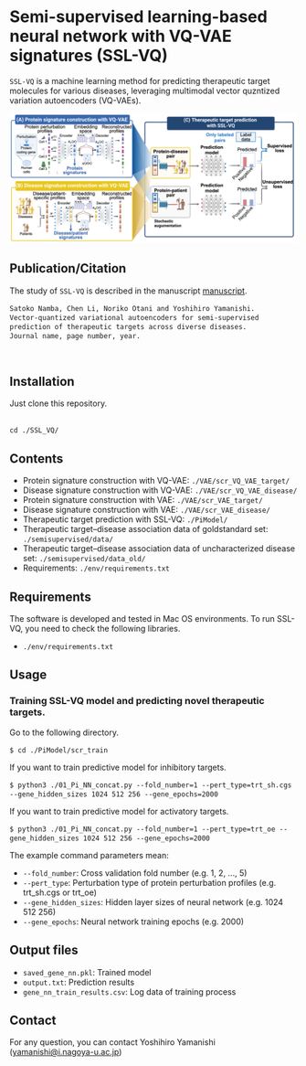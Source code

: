 # Semi-supervised learning-based neural network with VQ-VAE signatures (SSL-VQ)

`SSL-VQ`  is a machine learning method for predicting therapeutic target molecules for various diseases, leveraging multimodal vector quzntized variation autoencoders (VQ-VAEs).

![alt text](figure1.png)



## Publication/Citation

The study of `SSL-VQ` is described in the manuscript [manuscript](URL). 

```
Satoko Namba, Chen Li, Noriko Otani and Yoshihiro Yamanishi. 
Vector-quantized variational autoencoders for semi-supervised prediction of therapeutic targets across diverse diseases.
Journal name, page number, year. 
```
<br>



## Installation

Just clone this repository.

```

cd ./SSL_VQ/
```

## Contents

- Protein signature construction with VQ-VAE: `./VAE/scr_VQ_VAE_target/`
- Disease signature construction with VQ-VAE: `./VAE/scr_VQ_VAE_disease/`
- Protein signature construction with VAE: `./VAE/scr_VAE_target/`
- Disease signature construction with VAE: `./VAE/scr_VAE_disease/`
- Therapeutic target prediction with SSL-VQ: `./PiModel/`
- Therapeutic target–disease association data of goldstandard set: `./semisupervised/data/`
- Therapeutic target–disease association data of uncharacterized disease set: `./semisupervised/data_old/`
- Requirements: `./env/requirements.txt`

## Requirements

The software is developed and tested in Mac OS environments.
To run SSL-VQ, you need to check the following libraries.

- `./env/requirements.txt`

## Usage

### Training SSL-VQ model and predicting novel therapeutic targets.

Go to the following directory.

```
$ cd ./PiModel/scr_train
```

If you want to train predictive model for inhibitory targets.

```
$ python3 ./01_Pi_NN_concat.py --fold_number=1 --pert_type=trt_sh.cgs --gene_hidden_sizes 1024 512 256 --gene_epochs=2000
```

If you want to train predictive model for activatory targets.

```
$ python3 ./01_Pi_NN_concat.py --fold_number=1 --pert_type=trt_oe --gene_hidden_sizes 1024 512 256 --gene_epochs=2000
```

The example command parameters mean:

- `--fold_number`: Cross validation fold number (e.g. 1, 2, ..., 5)
- `--pert_type`: Perturbation type of protein perturbation profiles (e.g. trt_sh.cgs or trt_oe)
- `--gene_hidden_sizes`: Hidden layer sizes of neural network (e.g. 1024 512 256)
- `--gene_epochs`: Neural network training epochs (e.g. 2000)



## Output files

- `saved_gene_nn.pkl`: Trained model
- `output.txt`: Prediction results
- `gene_nn_train_results.csv`: Log data of training process



## Contact

For any question, you can contact Yoshihiro Yamanishi ([yamanishi@i.nagoya-u.ac.jp](mailto:yamanishi@i.nagoya-u.ac.jp))
